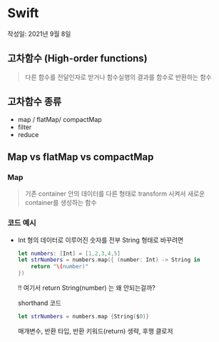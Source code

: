 # Swift 
작성일: 2021년 9월 8일

## 고차함수 (High-order functions)
  > 다른 함수를 전달인자로 받거나 함수실행의 결과를 함수로 반환하는 함수

## 고차함수 종류
* map / flatMap/ compactMap
* filter
* reduce

## Map vs flatMap vs compactMap
### Map
  > 기존 container 안의 데이터를 다른 형태로 transform 시켜서 새로운 container를 생성하는 함수 
### 코드 예시
- Int 형의 데이터로 이루어진 숫자를 전부 String 형태로 바꾸려면
  ```swift
  let numbers: [Int] = [1,2,3,4,5]
  let strNumbers = numbers.map({ (number: Int) -> String in
      return "\(number)"
  })
  ```
  !! 여기서 return String(number) 는 왜 안되는걸까?
  
  
  shorthand 코드
  
  ```swift
  let strNumbers = numbers.map {String($0)}
  ```
 
  매개변수, 반환 타입, 반환 키워드(return) 생략, 후행 클로저
  

